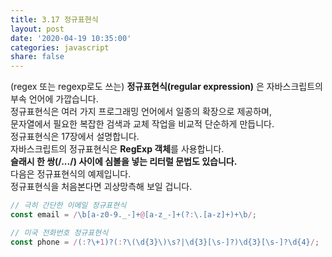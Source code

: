```yaml
---
title: 3.17 정규표현식
layout: post
date: '2020-04-19 10:35:00'
categories: javascript
share: false
---
```


(regex 또는 regexp로도 쓰는) **정규표현식(regular expression)** 은 자바스크립트의 부속 언어에 가깝습니다.  
정규표현식은 여러 가지 프로그래밍 언어에서 일종의 확장으로 제공하며,  
문자열에서 필요한 복잡한 검색과 교체 작업을 비교적 단순하게 만듭니다.  
정규표현식은 17장에서 설명합니다.  
자바스크립트의 정규표현식은 **RegExp 객체**를 사용합니다.  
**슬래시 한 쌍(/.../) 사이에 심볼을 넣는 리터럴 문법도 있습니다.**  
다음은 정규표현식의 예제입니다.  
정규표현식을 처음본다면 괴상망측해 보일 겁니다.

```javascript
// 극히 간단한 이메일 정규표현식
const email = /\b[a-z0-9._-]+@[a-z_-]+(?:\.[a-z]+)+\b/;

// 미국 전화번호 정규표현식
const phone = /(:?\+1)?(:?\(\d{3}\)\s?|\d{3}[\s-]?)\d{3}[\s-]?\d{4}/;
```